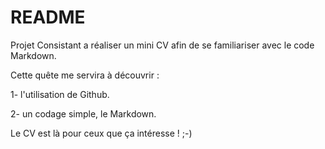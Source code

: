 # README

Projet Consistant a réaliser un mini CV afin de se familiariser avec le code Markdown.

Cette quête me servira à découvrir :

1- l'utilisation de Github.

2- un codage simple, le Markdown.

Le CV est là pour ceux que ça intéresse ! ;-)
